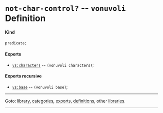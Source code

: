 

<a id='definition__vonuvoli__not-char-control_3f'></a>

# `not-char-control?` -- `vonuvoli` Definition


<a id='definition__vonuvoli__not-char-control_3f__kind'></a>

#### Kind

`predicate`;


<a id='definition__vonuvoli__not-char-control_3f__exports'></a>

#### Exports

 * [`vs:characters`](../../vonuvoli/exports/vs_3a_characters.md#export__vonuvoli__vs_3a_characters) -- `(vonuvoli characters)`;


<a id='definition__vonuvoli__not-char-control_3f__exports-recursive'></a>

#### Exports recursive

 * [`vs:base`](../../vonuvoli/exports/vs_3a_base.md#export__vonuvoli__vs_3a_base) -- `(vonuvoli base)`;

----

Goto: [library](../../vonuvoli/_index.md#library__vonuvoli), [categories](../../vonuvoli/categories/_index.md#toc__vonuvoli__categories), [exports](../../vonuvoli/exports/_index.md#toc__vonuvoli__exports), [definitions](../../vonuvoli/definitions/_index.md#toc__vonuvoli__definitions), other [libraries](../../_libraries.md#toc__libraries).

----

